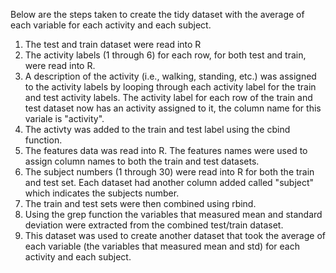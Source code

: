 Below are the steps taken to create the tidy dataset with the average of each variable for each activity and each subject.

1. The test and train dataset were read into R
2. The activity labels (1 through 6) for each row, for both test and train, were read into R.
3. A description of the activity (i.e., walking, standing, etc.) was assigned to the activity labels by looping through each activity label for the train and test
   activity labels. The activity label for each row of the train and test dataset now has an activity assigned to it, the column name for this variale is "activity".
4. The activty was added to the train and test label using the cbind function.
5. The features data was read into R. The features names were used to assign column names to both the train and test datasets.
6. The subject numbers (1 through 30) were read into R for both the train and test set. Each dataset had another column added called "subject" which indicates the subjects
   number.
7. The train and test sets were then combined using rbind.
8. Using the grep function the variables that measured mean and standard deviation were extracted from the combined test/train dataset.
9. This dataset was used to create another dataset that took the average of each variable (the variables that measured mean and std) for each activity and
   each subject. 